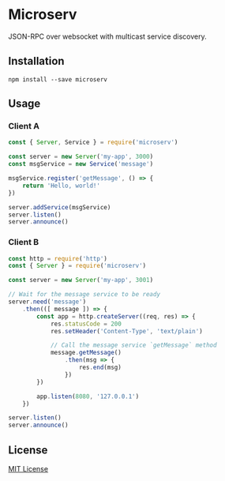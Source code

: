# Microserv
JSON-RPC over websocket with multicast service discovery.

## Installation
```
npm install --save microserv
```

## Usage

### Client A
```javascript
const { Server, Service } = require('microserv')

const server = new Server('my-app', 3000)
const msgService = new Service('message')

msgService.register('getMessage', () => {
	return 'Hello, world!'
})

server.addService(msgService)
server.listen()
server.announce()
```

### Client B
```javascript
const http = require('http')
const { Server } = require('microserv')

const server = new Server('my-app', 3001)

// Wait for the message service to be ready
server.need('message')
	.then(([ message ]) => {
		const app = http.createServer((req, res) => {
			res.statusCode = 200
			res.setHeader('Content-Type', 'text/plain')

			// Call the message service `getMessage` method
			message.getMessage()
				.then(msg => {
					res.end(msg)
				})
		})

		app.listen(8080, '127.0.0.1')
	})

server.listen()
server.announce()
```

## License

[MIT License](LICENSE)